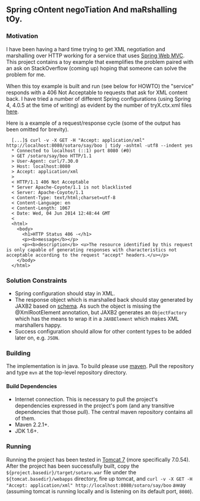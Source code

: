 ## Spring cOntent negoTiation And maRshalling tOy.

### Motivation

I have been having a hard time trying to get XML negotiation and marshalling over HTTP working for a service that uses [Spring Web MVC](http://docs.spring.io/spring/docs/current/spring-framework-reference/html/mvc.html). This project contains a toy example that exemplifies the problem paired with an ask on StackOverflow (coming up) hoping that someone can solve the problem for me.

When this toy example is built and run (see below for HOWTO) the "service" responds with a 406 Not Acceptable to requests that ask for XML content back. I have tried a number of different Spring configurations (using Spring 4, 4.0.5 at the time of writing) as evident by the number of tryX.ctx.xml files [here](ihttps://github.com/gv0tch0/sotaro/tree/master/src/main/resources/io/github/gv0tch0/sotaro).

Here is a example of a request/response cycle (some of the output has been omitted for brevity).
```
  [...]$ curl -v -X GET -H "Accept: application/xml" http://localhost:8080/sotaro/say/boo | tidy -ashtml -utf8 --indent yes
  * Connected to localhost (::1) port 8080 (#0)
  > GET /sotaro/say/boo HTTP/1.1
  > User-Agent: curl/7.30.0
  > Host: localhost:8080
  > Accept: application/xml
  >
  < HTTP/1.1 406 Not Acceptable
  * Server Apache-Coyote/1.1 is not blacklisted
  < Server: Apache-Coyote/1.1
  < Content-Type: text/html;charset=utf-8
  < Content-Language: en
  < Content-Length: 1067
  < Date: Wed, 04 Jun 2014 12:48:44 GMT
  <
  <html>
    <body>
      <h1>HTTP Status 406 -</h1>
      <p><b>message</b></p>
      <p><b>description</b> <u>The resource identified by this request is only capable of generating responses with characteristics not acceptable according to the request "accept" headers.</u></p>
    </body>
  </html>
```

### Solution Constraints

- Spring configuration should stay in XML.
- The response object which is marshalled back should stay generated by JAXB2 based on [schema](). As such the object is missing the @XmlRootElement annotation, but JAXB2 generates an `ObjectFactory` which has the means to wrap it in a `JAXBElement` which makes XML marshallers happy.
- Success configuration should allow for other content types to be added later on, e.g. `JSON`.

### Building

The implementation is in java. To build please use [maven](http://maven.apache.org/ "Maven Home"). Pull the repository and type `mvn` at the top-level repository directory.

#### Build Dependencies

- Internet connection. This is necessary to pull the project's dependencies expressed in the project's pom (and any transitive dependencies that those pull). The central maven repository contains all of them.
- Maven 2.2.1+.
- JDK 1.6+.

### Running

Running the project has been tested in [Tomcat 7](http://tomcat.apache.org/download-70.cgi) (more specifically 7.0.54). After the project has been successfully built, copy the `${project.basedir}/target/sotaro.war` file under the `${tomcat.basedir}/webapps` directory, fire up tomcat, and `curl -v -X GET -H "Accept: application/xml" http://localhost:8080/sotaro/say/boo` away (assuming tomcat is running locally and is listening on its default port, `8080`).

